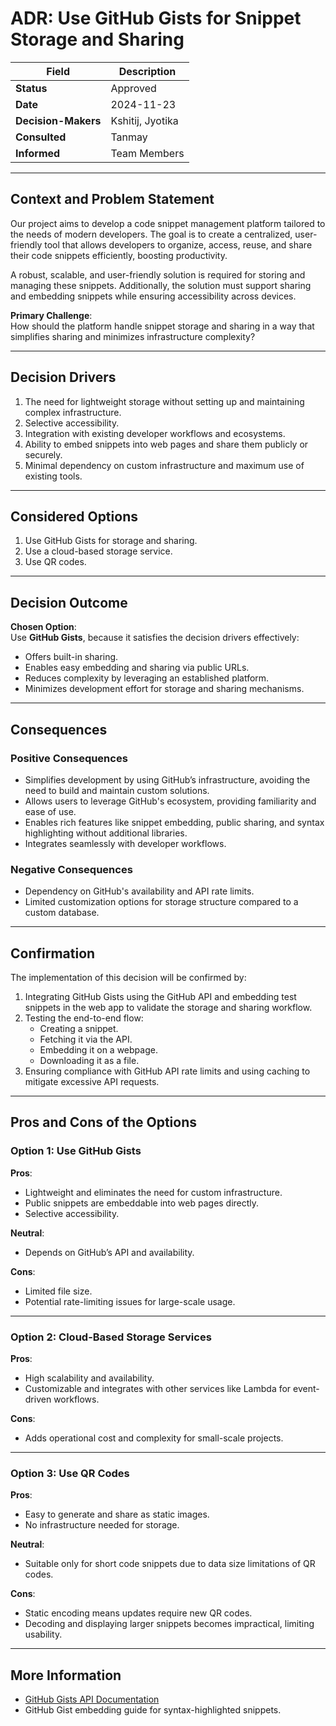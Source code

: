 ﻿
# ADR: Use GitHub Gists for Snippet Storage and Sharing


| **Field**            | **Description**      |
|-----------------------|----------------------|
| **Status**           | Approved            |
| **Date**             | 2024-11-23          |
| **Decision-Makers**  | Kshitij, Jyotika    |
| **Consulted**        | Tanmay        |
| **Informed**         | Team Members        |

---

## Context and Problem Statement
Our project aims to develop a code snippet management platform tailored to the needs of modern developers. The goal is to create a centralized, user-friendly tool that allows developers to organize, access, reuse, and share their code snippets efficiently, boosting productivity.  

A robust, scalable, and user-friendly solution is required for storing and managing these snippets. Additionally, the solution must support sharing and embedding snippets while ensuring accessibility across devices.

**Primary Challenge**:  
How should the platform handle snippet storage and sharing in a way that simplifies sharing and minimizes infrastructure complexity?

---

## Decision Drivers
1. The need for lightweight storage without setting up and maintaining complex infrastructure.
2. Selective accessibility.
3. Integration with existing developer workflows and ecosystems.
4. Ability to embed snippets into web pages and share them publicly or securely.
5. Minimal dependency on custom infrastructure and maximum use of existing tools.

---

## Considered Options
1. Use GitHub Gists for storage and sharing.
2. Use a cloud-based storage service.
3. Use QR codes.

---

## Decision Outcome
**Chosen Option**:  
Use **GitHub Gists**, because it satisfies the decision drivers effectively:
- Offers built-in sharing.
- Enables easy embedding and sharing via public URLs.
- Reduces complexity by leveraging an established platform.
- Minimizes development effort for storage and sharing mechanisms.

---

## Consequences

### Positive Consequences
- Simplifies development by using GitHub’s infrastructure, avoiding the need to build and maintain custom solutions.
- Allows users to leverage GitHub's ecosystem, providing familiarity and ease of use.
- Enables rich features like snippet embedding, public sharing, and syntax highlighting without additional libraries.
- Integrates seamlessly with developer workflows.

### Negative Consequences
- Dependency on GitHub's availability and API rate limits.
- Limited customization options for storage structure compared to a custom database.

---

## Confirmation
The implementation of this decision will be confirmed by:
1. Integrating GitHub Gists using the GitHub API and embedding test snippets in the web app to validate the storage and sharing workflow.
2. Testing the end-to-end flow:
   - Creating a snippet.
   - Fetching it via the API.
   - Embedding it on a webpage.
   - Downloading it as a file.
3. Ensuring compliance with GitHub API rate limits and using caching to mitigate excessive API requests.

---

## Pros and Cons of the Options

### Option 1: Use GitHub Gists
**Pros**:
- Lightweight and eliminates the need for custom infrastructure.
- Public snippets are embeddable into web pages directly.
- Selective accessibility.  

**Neutral**:  
- Depends on GitHub’s API and availability.

**Cons**:
- Limited file size.
- Potential rate-limiting issues for large-scale usage.

---

### Option 2: Cloud-Based Storage Services
**Pros**:
- High scalability and availability.
- Customizable and integrates with other services like Lambda for event-driven workflows.


**Cons**:
- Adds operational cost and complexity for small-scale projects.

---

### Option 3: Use QR Codes
**Pros**:
- Easy to generate and share as static images.
- No infrastructure needed for storage.

**Neutral**:  
- Suitable only for short code snippets due to data size limitations of QR codes.

**Cons**:
-  Static encoding means updates require new QR codes.
- Decoding and displaying larger snippets becomes impractical, limiting usability.

---

## More Information
- [GitHub Gists API Documentation](https://docs.github.com/en/rest/gists)  
- GitHub Gist embedding guide for syntax-highlighted snippets.  


